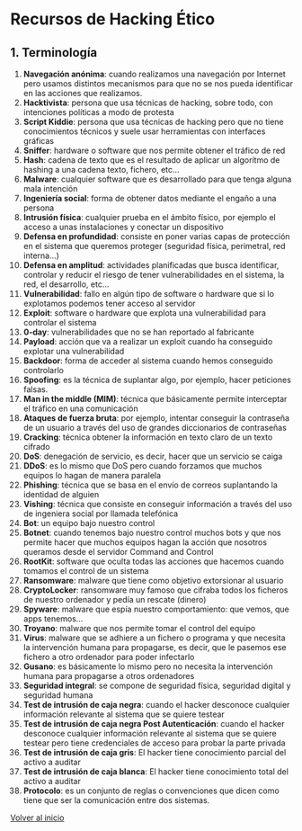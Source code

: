 # Recursos de Hacking Ético

## 1. Terminología

1. **Navegación anónima**: cuando realizamos una navegación por Internet pero usamos distintos mecanismos para que no se nos pueda identificar en las acciones que realizamos.
2. **Hacktivista**: persona que usa técnicas de hacking, sobre todo, con intenciones políticas a modo de protesta
3. **Script Kiddie**: persona que usa técnicas de hacking pero que no tiene conocimientos técnicos y suele usar herramientas con interfaces gráficas
4. **Sniffer**: hardware o software que nos permite obtener el tráfico de red
5. **Hash**: cadena de texto que es el resultado de aplicar un algorítmo de hashing a una cadena texto, fichero, etc...
6. **Malware**: cualquier software que es desarrollado para que tenga alguna mala intención
7. **Ingeniería social**: forma de obtener datos mediante el engaño a una persona
8. **Intrusión física**: cualquier prueba en el ámbito físico, por ejemplo el acceso a unas instalaciones y conectar un dispositivo
9. **Defensa en profundidad**: consiste en poner varias capas de protección en el sistema que queremos proteger (seguridad física, perimetral, red interna...)
10. **Defensa en amplitud**: actividades planificadas que busca identificar, controlar y reducir el riesgo de tener vulnerabilidades en el sistema, la red, el desarrollo, etc...
11. **Vulnerabilidad**: fallo en algún tipo de software o hardware que si lo explotamos podemos tener acceso al servidor
12. **Exploit**: software o hardware que explota una vulnerabilidad para controlar el sistema
13. **0-day**: vulnerabilidades que no se han reportado al fabricante
14. **Payload**: acción que va a realizar un exploit cuando ha conseguido explotar una vulnerabilidad
15. **Backdoor**: forma de acceder al sistema cuando hemos conseguido controlarlo
16. **Spoofing**: es la técnica de suplantar algo, por ejemplo, hacer peticiones falsas.
17. **Man in the middle (MIM)**: técnica que básicamente permite interceptar el tráfico en una comunicación
18. **Ataques de fuerza bruta**: por ejemplo, intentar conseguir la contraseña de un usuario a través del uso de grandes diccionarios de contraseñas
19. **Cracking**: técnica obtener la información en texto claro de un texto cifrado
20. **DoS**: denegación de servicio, es decir, hacer que un servicio se caiga
21. **DDoS**: es lo mismo que DoS pero cuando forzamos que muchos equipos lo hagan de manera paralela
22. **Phishing**: técnica que se basa en el envío de correos suplantando la identidad de alguien
23. **Vishing**: técnica que consiste en conseguir información a través del uso de ingeniera social por llamada telefónica
24. **Bot**: un equipo bajo nuestro control
25. **Botnet**: cuando tenemos bajo nuestro control muchos bots y que nos permite hacer que muchos equipos hagan la acción que nosotros queramos desde el servidor Command and Control
26. **RootKit**: software que oculta todas las acciones que hacemos cuando tomamos el control de un sistema
27. **Ransomware**: malware que tiene como objetivo extorsionar al usuario
28. **CryptoLocker**: ransomware muy famoso que cifraba todos los ficheros de nuestro ordenador y pedía un rescate (dinero)
29. **Spyware**: malware que espía nuestro comportamiento: que vemos, que apps tenemos...
30. **Troyano**: malware que nos permite tomar el control del equipo
31. **Virus**: malware que se adhiere a un fichero o programa y que necesita la intervención humana para propagarse, es decir, que le pasemos ese fichero a otro ordenador para poder infectarlo
32. **Gusano**: es básicamente lo mismo pero no necesita la intervención humana para propagarse a otros ordenadores
33. **Seguridad integral**: se compone de seguridad física, seguridad digital y seguridad humana
34. **Test de intrusión de caja negra**: cuando el hacker desconoce cualquier información relevante al sistema que se quiere testear
34. **Test de intrusión de caja negra Post Autenticación**: cuando el hacker desconoce cualquier información relevante al sistema que se quiere testear pero tiene credenciales de acceso para probar la parte privada
35. **Test de intrusión de caja gris**: El hacker tiene conocimiento parcial del activo a auditar
35. **Test de intrusión de caja blanca**: El hacker tiene conocimiento total del activo a auditar
37. **Protocolo**: es un conjunto de reglas o convenciones que dicen como tiene que ser la comunicación entre dos sistemas.

[Volver al inicio](./../README.md)